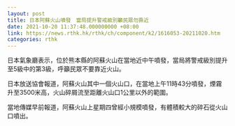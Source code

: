 ```yaml
---
layout: post
title: 日本阿蘇火山噴發　當局提升警戒級別籲民眾勿靠近
date: 2021-10-20 11:37:48.000000000 +08:00
link: https://news.rthk.hk/rthk/ch/component/k2/1616053-20211020.htm
categories: rthk
---
```


日本氣象廳表示，位於熊本縣的阿蘇火山在當地近中午噴發，當局將警戒級別提升至5級中的第3級，呼籲民眾不要靠近火山。

日本放送協會報道，阿蘇火山其中一個火山口，在當地上午11時43分噴發，煙霧升至3500米高，火山碎屑流至距離火山口1公里以外的範圍。

當地傳媒早前報道，阿蘇火山上星期四曾經小規模噴發，有體積較大的碎石從火山口噴出。
